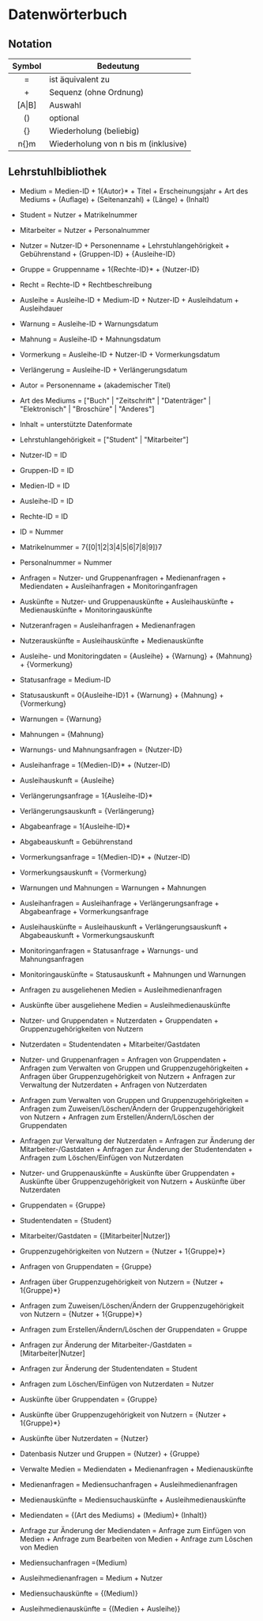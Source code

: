 # Datenwörterbuch
## Notation
| Symbol        | Bedeutung     |
| :-----------: |---------------|
| = | ist äquivalent zu |
| + | Sequenz (ohne Ordnung) |
| [A\|B] | Auswahl |
| () | optional |
| {} | Wiederholung (beliebig) |
| n{}m | Wiederholung von n bis m (inklusive) |

## Lehrstuhlbibliothek
- Medium = Medien-ID + 1{Autor}* + Titel + Erscheinungsjahr + Art des Mediums + (Auflage) + (Seitenanzahl) + (Länge) + (Inhalt)  
- Student = Nutzer + Matrikelnummer
- Mitarbeiter = Nutzer + Personalnummer
- Nutzer = Nutzer-ID + Personenname + Lehrstuhlangehörigkeit + Gebührenstand + {Gruppen-ID} + {Ausleihe-ID}  
- Gruppe = Gruppenname + 1{Rechte-ID}* + {Nutzer-ID}  
- Recht = Rechte-ID + Rechtbeschreibung  
- Ausleihe = Ausleihe-ID + Medium-ID + Nutzer-ID + Ausleihdatum + Ausleihdauer  
- Warnung = Ausleihe-ID + Warnungsdatum  
- Mahnung = Ausleihe-ID + Mahnungsdatum  
- Vormerkung = Ausleihe-ID + Nutzer-ID + Vormerkungsdatum  
- Verlängerung = Ausleihe-ID + Verlängerungsdatum
- Autor = Personenname + (akademischer Titel)  
- Art des Mediums = ["Buch" | "Zeitschrift" | "Datenträger" | "Elektronisch" | "Broschüre" | "Anderes"]  
- Inhalt = unterstützte Datenformate  
- Lehrstuhlangehörigkeit = ["Student" | "Mitarbeiter"]  
- Nutzer-ID = ID  
- Gruppen-ID = ID  
- Medien-ID = ID  
- Ausleihe-ID = ID    
- Rechte-ID = ID  
- ID = Nummer  
- Matrikelnummer = 7{[0|1|2|3|4|5|6|7|8|9]}7
- Personalnummer = Nummer

- Anfragen = Nutzer- und Gruppenanfragen + Medienanfragen + Mediendaten + Ausleihanfragen + Monitoringanfragen    
- Auskünfte = Nutzer- und Gruppenauskünfte + Ausleihauskünfte + Medienauskünfte + Monitoringauskünfte    
- Nutzeranfragen = Ausleihanfragen + Medienanfragen   
- Nutzerauskünfte = Ausleihauskünfte + Medienauskünfte  
- Ausleihe- und Monitoringdaten = {Ausleihe} + {Warnung} + {Mahnung} + {Vormerkung}    
- Statusanfrage = Medium-ID  
- Statusauskunft = 0{Ausleihe-ID}1 + {Warnung} + {Mahnung} + {Vormerkung}  
- Warnungen = {Warnung}  
- Mahnungen = {Mahnung}  
- Warnungs- und Mahnungsanfragen = {Nutzer-ID}  
- Ausleihanfrage = 1{Medien-ID}* + (Nutzer-ID)  
- Ausleihauskunft = {Ausleihe}  
- Verlängerungsanfrage = 1{Ausleihe-ID}*   
- Verlängerungsauskunft = {Verlängerung}  
- Abgabeanfrage = 1{Ausleihe-ID}*  
- Abgabeauskunft = Gebührenstand  
- Vormerkungsanfrage = 1{Medien-ID}* + (Nutzer-ID)  
- Vormerkungsauskunft = {Vormerkung}  
- Warnungen und Mahnungen = Warnungen + Mahnungen  
- Ausleihanfragen = Ausleihanfrage + Verlängerungsanfrage + Abgabeanfrage + Vormerkungsanfrage  
- Ausleihauskünfte = Ausleihauskunft + Verlängerungsauskunft + Abgabeauskunft + Vormerkungsauskunft  
- Monitoringanfragen = Statusanfrage + Warnungs- und Mahnungsanfragen
- Monitoringauskünfte = Statusauskunft + Mahnungen und Warnungen
- Anfragen zu ausgeliehenen Medien = Ausleihmedienanfragen
- Auskünfte über ausgeliehene Medien = Ausleihmedienauskünfte
- Nutzer- und Gruppendaten = Nutzerdaten + Gruppendaten + Gruppenzugehörigkeiten von Nutzern
- Nutzerdaten = Studentendaten + Mitarbeiter/Gastdaten
- Nutzer- und Gruppenanfragen = Anfragen von Gruppendaten + Anfragen zum Verwalten von Gruppen
 und Gruppenzugehörigkeiten + Anfragen über Gruppenzugehörigkeit von Nutzern + Anfragen zur Verwaltung der Nutzerdaten + Anfragen von Nutzerdaten
- Anfragen zum Verwalten von Gruppen und Gruppenzugehörigkeiten = Anfragen zum Zuweisen/Löschen/Ändern der Gruppenzugehörigkeit von Nutzern + Anfragen zum Erstellen/Ändern/Löschen der Gruppendaten
- Anfragen zur Verwaltung der Nutzerdaten = Anfragen zur Änderung der Mitarbeiter-/Gastdaten + Anfragen zur Änderung der Studentendaten + Anfragen zum Löschen/Einfügen von Nutzerdaten
- Nutzer- und Gruppenauskünfte = Auskünfte über Gruppendaten + Auskünfte über Gruppenzugehörigkeit von Nutzern + Auskünfte über Nutzerdaten
- Gruppendaten = {Gruppe}
- Studentendaten = {Student}
- Mitarbeiter/Gastdaten = {[Mitarbeiter|Nutzer]}
- Gruppenzugehörigkeiten von Nutzern = {Nutzer + 1{Gruppe}\*}
- Anfragen von Gruppendaten = {Gruppe}
- Anfragen über Gruppenzugehörigkeit von Nutzern = {Nutzer + 1{Gruppe}\*}
- Anfragen zum Zuweisen/Löschen/Ändern der Gruppenzugehörigkeit von Nutzern = {Nutzer + 1{Gruppe}\*}
- Anfragen zum Erstellen/Ändern/Löschen der Gruppendaten = Gruppe
- Anfragen zur Änderung der Mitarbeiter-/Gastdaten = [Mitarbeiter|Nutzer]
- Anfragen zur Änderung der Studentendaten = Student
- Anfragen zum Löschen/Einfügen von Nutzerdaten = Nutzer
- Auskünfte über Gruppendaten = {Gruppe}
- Auskünfte über Gruppenzugehörigkeit von Nutzern = {Nutzer + 1{Gruppe}\*}
- Auskünfte über Nutzerdaten = {Nutzer}
- Datenbasis Nutzer und Gruppen = {Nutzer} + {Gruppe}
- Verwalte Medien = Mediendaten + Medienanfragen + Medienauskünfte
- Medienanfragen = Mediensuchanfragen + Ausleihmedienanfragen
- Medienauskünfte = Mediensuchauskünfte + Ausleihmedienauskünfte
- Mediendaten = {(Art des Mediums) + (Medium)+ (Inhalt)}
- Anfrage zur Änderung der Mediendaten = Anfrage zum Einfügen von Medien + Anfrage zum Bearbeiten von Medien + Anfrage zum Löschen von Medien
- Mediensuchanfragen =(Medium)
- Ausleihmedienanfragen = Medium + Nutzer
- Mediensuchauskünfte = {(Medium)}
- Ausleihmedienauskünfte = {(Medien + Ausleihe)} 
